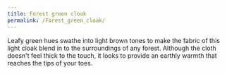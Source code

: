 ```yaml
---
title: Forest green cloak
permalink: /Forest_green_cloak/
---
```


Leafy green hues swathe into light brown tones to make the fabric of
this light cloak blend in to the surroundings of any forest. Although
the cloth doesn't feel thick to the touch, it looks to provide an
earthly warmth that reaches the tips of your toes.